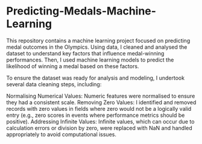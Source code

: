 # Predicting-Medals-Machine-Learning

This repository contains a machine learning project focused on predicting medal outcomes in the Olympics. Using data, I cleaned and analysed the dataset to understand key factors that influence medal-winning performances. Then, I used machine learning models to predict the likelihood of winning a medal based on these factors.

To ensure the dataset was ready for analysis and modeling, I undertook several data cleaning steps, including:

Normalising Numerical Values: Numeric features were normalised to ensure they had a consistent scale.
Removing Zero Values: I identified and removed records with zero values in fields where zero would not be a logically valid entry (e.g., zero scores in events where performance metrics should be positive).
Addressing Infinite Values: Infinite values, which can occur due to calculation errors or division by zero, were replaced with NaN and handled appropriately to avoid computational issues.
